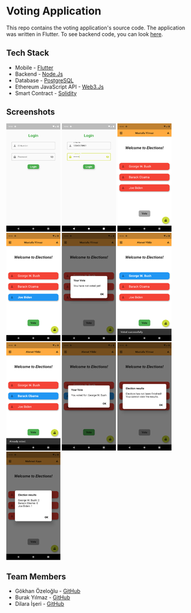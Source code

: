 # Voting Application

This repo contains the voting application's source code. The application was written in Flutter. To see backend code, you can look [here](https://github.com/VoteAppBlockchain/voting-app-backend). 

## Tech Stack

* Mobile - [Flutter](https://github.com/flutter/flutter)
* Backend - [Node.Js](https://github.com/nodejs/node)
* Database - [PostgreSQL](https://github.com/postgres/postgres)
* Ethereum JavaScript API - [Web3.Js](https://github.com/ChainSafe/web3.js/)
* Smart Contract - [Solidity](https://github.com/ethereum/solidity)

## Screenshots

<img src="images/login.png" width=144 height=288/> <img src="images/login_filled.png" width=144 height=288/> 
<img src="images/home.png" width=144 height=288/> <img src="images/candidate_selection.png" width=144 height=288/> 
<img src="images/not_voted.png" width=144 height=288/> <img src="images/voted_successful.png" width=144 height=288/> 
<img src="images/already_voted.png" width=144 height=288/> <img src="images/successful_vote.png" width=144 height=288/> 
<img src="images/election_result_before.png" width=144 height=288/> <img src="images/election_results_after.png" width=144 height=288/> 

## Team Members 

* Gökhan Özeloğlu - [GitHub](https://github.com/gozeloglu)
* Burak Yılmaz - [GitHub](https://github.com/SBurakYlmaz)
* Dilara İşeri - [GitHub](https://github.com/iseridilara)

